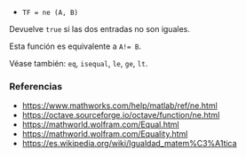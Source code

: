 - `TF = ne (A, B)`

Devuelve `true` si las dos entradas no son iguales.

Esta función es equivalente a `A!= B`.

Véase también: `eq`, `isequal`, `le`, `ge`, `lt`.

### Referencias

- https://www.mathworks.com/help/matlab/ref/ne.html
- https://octave.sourceforge.io/octave/function/ne.html
- https://mathworld.wolfram.com/Equal.html
- https://mathworld.wolfram.com/Equality.html
- https://es.wikipedia.org/wiki/Igualdad_matem%C3%A1tica
